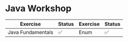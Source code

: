 # Java Workshop

| Exercise       | Status             | Exercise       | Status             |
| -------------- | ---------          | -------------- | ---------          |
| Java Fundamentals        | :white_check_mark: | Enum        | :white_check_mark: |

